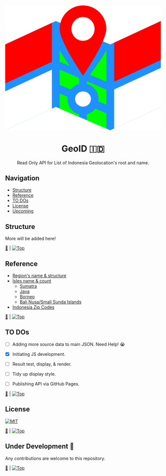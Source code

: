 <div id="up" align="center">

![GeoID](./pub/img/logo.svg)
# GeoID :indonesia:
Read Only API for List of Indonesia Geolocation's root and name.
</div>

## Navigation
- [Structure](#structure)
- [Reference](#reference)
- [TO DOs](#to-dos)
- [License](#license)
- [Upcoming](#under-development-construction)

## Structure
More will be added here!


[:bookmark:](#navigation) | [![Top](./pub/img/favicon.ico)](#up)

## Reference
- [Region's name & structure](https://kodewilayah.id)
- [Isles name & count](https://id.wikipedia.org/wiki/Daftar_pulau_di_Indonesia_menurut_provinsi)
    - [Sumatra](https://id.wikipedia.org/wiki/Daftar_pulau_di_Sumatra)
    - [Java](https://id.wikipedia.org/wiki/Daftar_pulau_di_Jawa)
    - [Borneo](https://id.wikipedia.org/wiki/Daftar_pulau_di_Kalimantan)
    - [Bali Nusa/Small Sunda Islands](https://id.wikipedia.org/wiki/Daftar_pulau_di_Nusa_Tenggara)
- [Indonesia Zip Codes](https://kodeposindo.com)


[:bookmark:](#navigation) | [![Top](./pub/img/favicon.ico)](#up)

## TO DOs
- [ ] Adding more source data to main JSON. Need Help! :sob:
- [x] Initiating JS development.
- [ ] Result test, display, & render.
- [ ] Tidy up display style.
- [ ] Publishing API via GitHub Pages.


[:bookmark:](#navigation) | [![Top](./pub/img/favicon.ico)](#up)

## License
[![MIT](https://shields.io/badge/License-MIT-a31f34?style=for-the-badge&colorA=202020&logoWidth=30&logo=data:image/svg+xml;base64,PD94bWwgdmVyc2lvbj0iMS4wIiBlbmNvZGluZz0idXRmLTgiPz4KPCEtLXphei0tPgo8c3ZnIHhtbG5zPSJodHRwOi8vd3d3LnczLm9yZy8yMDAwL3N2ZyIgaGVpZ2h0PSIxNjYiIHdpZHRoPSIzMjEiPgo8ZyBzdHJva2Utd2lkdGg9IjM1IiBzdHJva2U9IiNBMzFGMzQiPgo8cGF0aCBkPSJtMTcuNSwwdjE2Nm01Ny0xNjZ2MTEzbTU3LTExM3YxNjZtNTctMTY2djMzbTU4LDIwdjExMyIvPgo8cGF0aCBkPSJtMTg4LjUsNTN2MTEzIiBzdHJva2U9IiM4QThCOEMiLz4KPHBhdGggZD0ibTIyOSwxNi41aDkyIiBzdHJva2Utd2lkdGg9IjMzIi8+CjwvZz4KPC9zdmc+Cg==)](./LICENSE)


[:bookmark:](#navigation) | [![Top](./pub/img/favicon.ico)](#up)

## Under Development :construction:
Any contributions are welcome to this repository.


[:bookmark:](#navigation) | [![Top](./pub/img/favicon.ico)](#up)